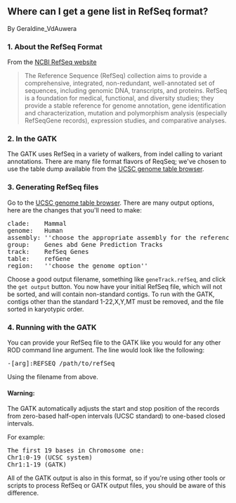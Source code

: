 ## Where can I get a gene list in RefSeq format?

By Geraldine_VdAuwera

<h3>1. About the RefSeq Format</h3>

<p>From the <a rel="nofollow" href="http://www.ncbi.nlm.nih.gov/refseq/">NCBI RefSeq website</a></p>

<blockquote class="UserQuote blockquote"><div class="blockquote-content">
  <p class="blockquote-line">The Reference Sequence (RefSeq) collection aims to provide a comprehensive, integrated, non-redundant, well-annotated set of sequences, including genomic DNA, transcripts, and proteins. RefSeq is a foundation for medical, functional, and diversity studies; they provide a stable reference for genome annotation, gene identification and characterization, mutation and polymorphism analysis (especially RefSeqGene records), expression studies, and comparative analyses.</p>
</div></blockquote>

<h3>2. In the GATK</h3>

<p>The GATK uses RefSeq in a variety of walkers, from indel calling to variant annotations.  There are many file format flavors of ReqSeq; we've chosen to use the table dump available from the <a rel="nofollow" href="http://genome.ucsc.edu/cgi-bin/hgTables?command=start">UCSC genome table browser</a>.</p>

<h3>3. Generating RefSeq files</h3>

<p>Go to the <a rel="nofollow" href="http://genome.ucsc.edu/cgi-bin/hgTables?command=start">UCSC genome table browser</a>. There are many output options, here are the changes that you'll need to make:</p>

<pre class="code codeBlock" spellcheck="false">clade:    Mammal
genome:   Human
assembly: ''choose the appropriate assembly for the reference you're using''
group:    Genes abd Gene Prediction Tracks
track:    RefSeq Genes
table:    refGene
region:   ''choose the genome option''
</pre>

<p>Choose a good output filename, something like <code class="code codeInline" spellcheck="false">geneTrack.refSeq</code>, and click the <code class="code codeInline" spellcheck="false">get output</code> button.  You now have your initial RefSeq file, which will not be sorted, and will contain non-standard contigs. To run with the GATK, contigs other than the standard 1-22,X,Y,MT must be removed, and the file sorted in karyotypic order.</p>

<h3>4. Running with the GATK</h3>

<p>You can provide your RefSeq file to the GATK like you would for any other ROD command line argument.  The line would look like the following:</p>

<pre class="code codeBlock" spellcheck="false">-[arg]:REFSEQ /path/to/refSeq
</pre>

<p>Using the filename from above.</p>

<h4>Warning:</h4>

<p>The GATK automatically adjusts the start and stop position of the records from zero-based half-open intervals (UCSC standard) to one-based closed intervals.</p>

<p>For example:</p>

<pre class="code codeBlock" spellcheck="false">The first 19 bases in Chromosome one:
Chr1:0-19 (UCSC system)
Chr1:1-19 (GATK)
</pre>

<p>All of the GATK output is also in this format, so if you're using other tools or scripts to process RefSeq or GATK output files, you should be aware of this difference.</p>
